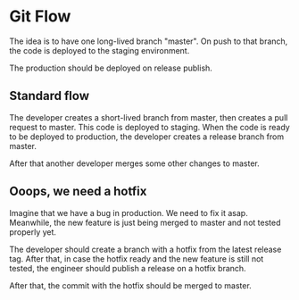 # Git Flow

The idea is to have one long-lived branch "master".
On push to that branch, the code is deployed to the staging environment.

The production should be deployed on release publish.

## Standard flow

The developer creates a short-lived branch from master, 
then creates a pull request to master. This code is deployed to staging.
When the code is ready to be deployed to production, the developer creates a release branch from master.

After that another developer merges some other changes to master.

## Ooops, we need a hotfix

Imagine that we have a bug in production. We need to fix it asap.
Meanwhile, the new feature is just being merged to master and not tested properly yet.

The developer should create a branch with a hotfix from the latest release tag.
After that, in case the hotfix ready and the new feature is still not tested,
the engineer should publish a release on a hotfix branch.

After that, the commit with the hotfix should be merged to master.


